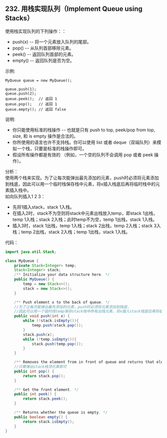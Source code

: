 ## 232. 用栈实现队列（Implement Queue using Stacks）  
使用栈实现队列的下列操作：：

* push(x) -- 将一个元素放入队列的尾部。
* pop() -- 从队列首部移除元素。
* peek() -- 返回队列首部的元素。
* empty() -- 返回队列是否为空。

示例:

    MyQueue queue = new MyQueue();

    queue.push(1);
    queue.push(2);  
    queue.peek();  // 返回 1
    queue.pop();   // 返回 1
    queue.empty(); // 返回 false

说明:

* 你只能使用标准的栈操作 -- 也就是只有 push to top, peek/pop from top, size, 和 is empty 操作是合法的。
* 你所使用的语言也许不支持栈。你可以使用 list 或者 deque（双端队列）来模拟一个栈，只要是标准的栈操作即可。
* 假设所有操作都是有效的 （例如，一个空的队列不会调用 pop 或者 peek 操作）。  

分析：  
使用两个栈来实现。为了让每次能弹出最先添加的元素，push时必须将元素添加到栈底，因此可以用一个临时栈保存栈中元素，将x插入栈底后再将临时栈中的元素插入栈中。  
如向队列插入1 2 3：
* 先将1插入stack，stack 1入栈。
* 在插入2时，stack不为空则将stack中元素出栈放入temp，即stack 1出栈，temp 1入栈；stack 2入栈；此时temp不为空，temp 1出栈，stack 1入栈。
* 插入3时，stack 1出栈，temp 1入栈；stack 2出栈，temp 2入栈；stack 3入栈；temp 2出栈，stack 2入栈；temp 1出栈，stack 1入栈。  

代码：
```java
import java.util.Stack;

class MyQueue {
    private Stack<Integer> temp;
    Stack<Integer> stack;
    /** Initialize your data structure here. */
    public MyQueue() {
        temp = new Stack<>();
        stack = new Stack<>();
    }

    /** Push element x to the back of queue. */
    //为了让每次能弹出最先添加的元素，push时必须将元素添加到栈底，
    //因此可以用一个临时栈temp保存stack栈中所有出栈元素，将x插入stack栈底后再将临时栈temp中的元素插入stack中
    public void push(int x) {
        while (!stack.isEmpty()){
            temp.push(stack.pop());
        }
        stack.push(x);
        while (!temp.isEmpty()){
            stack.push(temp.pop());
        }
    }

    /** Removes the element from in front of queue and returns that element. */
    //只需弹出stack栈顶元素即可
    public int pop() {
        return stack.pop();
    }

    /** Get the front element. */
    public int peek() {
        return stack.peek();
    }

    /** Returns whether the queue is empty. */
    public boolean empty() {
        return stack.isEmpty();
    }
}
```